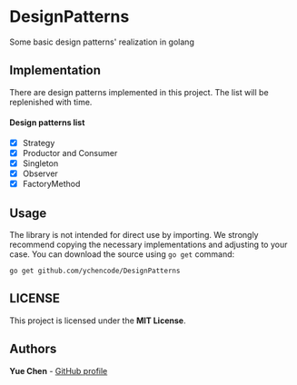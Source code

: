 # DesignPatterns
Some basic design patterns' realization in golang

## Implementation
There are design patterns implemented in this project. The list will be replenished with time.

#### Design patterns list
- [x] Strategy
- [x] Productor and Consumer
- [x] Singleton
- [x] Observer
- [x] FactoryMethod

## Usage
The library is not intended for direct use by importing. We strongly recommend copying the necessary implementations and adjusting to your case.
You can download the source using `go get` command:
```
go get github.com/ychencode/DesignPatterns
```

## LICENSE
This project is licensed under the **MIT License**.

## Authors
**Yue Chen** - [GitHub profile](https://github.com/ychencode)